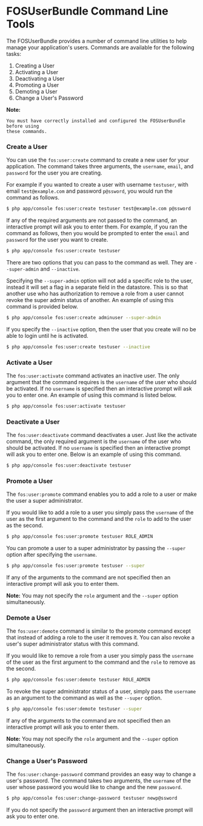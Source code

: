 FOSUserBundle Command Line Tools
================================

The FOSUserBundle provides a number of command line utilities to help manage your 
application's users. Commands are available for the following tasks:

1. Creating a User
2. Activating a User
3. Deactivating a User
4. Promoting a User
5. Demoting a User
6. Change a User's Password

**Note:**

```
You must have correctly installed and configured the FOSUserBundle before using 
these commands.
```

### Create a User

You can use the `fos:user:create` command to create a new user for your application. 
The command takes three arguments, the `username`, `email`, and `password` for 
the user you are creating.

For example if you wanted to create a user with username `testuser`, with email 
`test@example.com` and password `p@ssword`, you would run the command as follows.

``` bash
$ php app/console fos:user:create testuser test@example.com p@ssword
```

If any of the required arguments are not passed to the command, an interactive prompt 
will ask you to enter them. For example, if you ran the command as follows, then 
you would be prompted to enter the `email` and `password` for the user 
you want to create.

``` bash
$ php app/console fos:user:create testuser
```

There are two options that you can pass to the command as well. They are 
`--super-admin` and `--inactive`.

Specifying the `--super-admin` option will not add a specific role to the user, 
instead it will set a flag in a separate field in the datastore. This is so that 
another use who has authorization to remove a role from a user cannot revoke 
the super admin status of another. An example of using this command is provided 
below.

``` bash
$ php app/console fos:user:create adminuser --super-admin
```

If you specify the `--inactive` option, then the user that you create will no be 
able to login until he is activated.

``` bash
$ php app/console fos:user:create testuser --inactive
```

### Activate a User

The `fos:user:activate` command activates an inactive user. The only argument 
that the command requires is the `username` of the user who should be activated. 
If no `username` is specified then an interactive prompt will ask you 
to enter one. An example of using this command is listed below.

``` bash
$ php app/console fos:user:activate testuser
```

### Deactivate a User

The `fos:user:deactivate` command deactivates a user. Just like the activate 
command, the only required argument is the `username` of the user who should be 
activated. If no `username` is specified then an interactive prompt will ask you 
to enter one. Below is an example of using this command.

``` bash
$ php app/console fos:user:deactivate testuser
```

### Promote a User

The `fos:user:promote` command enables you to add a role to a user or make the 
user a super administrator.

If you would like to add a role to a user you simply pass the `username` of the 
user as the first argument to the command and the `role` to add to the user as 
the second.

``` bash
$ php app/console fos:user:promote testuser ROLE_ADMIN
```

You can promote a user to a super administrator by passing the `--super` option 
after specifying the `username`.

``` bash
$ php app/console fos:user:promote testuser --super
```

If any of the arguments to the command are not specified then an interactive 
prompt will ask you to enter them.

**Note:** You may not specify the `role` argument and the `--super` option simultaneously.

### Demote a User

The `fos:user:demote` command is similar to the promote command except that 
instead of adding a role to the user it removes it. You can also revoke a user's 
super administrator status with this command.

If you would like to remove a role from a user you simply pass the `username` of 
the user as the first argument to the command and the `role` to remove as the 
second.

``` bash
$ php app/console fos:user:demote testuser ROLE_ADMIN
```

To revoke the super administrator status of a user, simply pass the `username` as 
an argument to the command as well as the `--super` option.

``` bash
$ php app/console fos:user:demote testuser --super
```

If any of the arguments to the command are not specified then an interactive 
prompt will ask you to enter them.

**Note:** You may not specify the `role` argument and the `--super` option simultaneously.

### Change a User's Password

The `fos:user:change-password` command provides an easy way to change a user's 
password. The command takes two arguments, the `username` of the user whose 
password you would like to change and the new `password`.

``` bash
$ php app/console fos:user:change-password testuser newp@ssword
```

If you do not specify the `password` argument then an interactive prompt will 
ask you to enter one.
